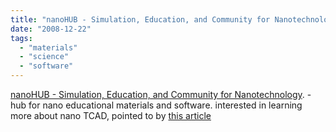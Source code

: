 ```yaml
---
title: "nanoHUB - Simulation, Education, and Community for Nanotechnology"
date: "2008-12-22"
tags: 
  - "materials"
  - "science"
  - "software"
---
```


[nanoHUB - Simulation, Education, and Community for Nanotechnology](http://www.nanohub.org/). - hub for nano educational materials and software. interested in learning more about nano TCAD, pointed to by [this article](http://arxiv.org/abs/0812.3814)
